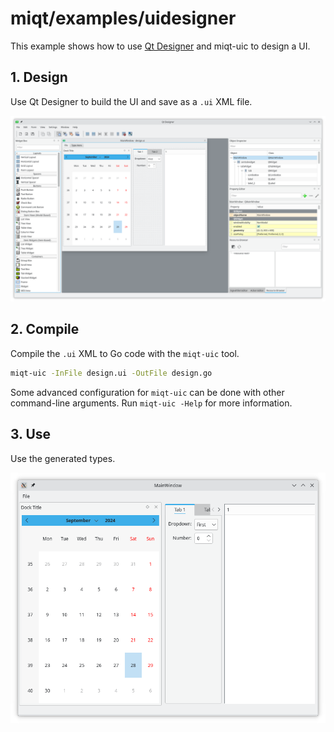 # miqt/examples/uidesigner

This example shows how to use [Qt Designer](https://doc.qt.io/qt-5/qtdesigner-manual.html) and miqt-uic to design a UI.

## 1. Design

Use Qt Designer to build the UI and save as a `.ui` XML file.

![](uidesigner.png)

## 2. Compile

Compile the `.ui` XML to Go code with the `miqt-uic` tool.

```bash
miqt-uic -InFile design.ui -OutFile design.go
```

Some advanced configuration for `miqt-uic` can be done with other command-line arguments. Run `miqt-uic -Help` for more information.

## 3. Use

Use the generated types.

![](uidesigner.miqt.png)
